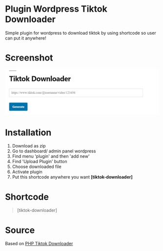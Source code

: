 # Plugin Wordpress Tiktok Downloader
Simple plugin for wordpress to download tiktok by using shortcode so user can put it anywhere!

# Screenshot
![screenshot output](https://github.com/tubaguskencana/plugin-wp-tiktok-downloader/blob/main/plugin-wp-tiktok-downloader.png?raw=true)

# Installation
1. Download as zip 
2. Go to dashboard/ admin panel wordpress
3. Find menu 'plugin' and then 'add new' 
4. Find 'Upload Plugin' button
5. Choose downloaded file
6. Activate plugin
7. Put this shortcode anywhere you want **[tiktok-downloader]**

# Shortcode
> [tiktok-downloader]

# Source
Based on [PHP Tiktok Downloader](https://github.com/TufayelLUS/TikTok-Video-Downloader-PHP)
